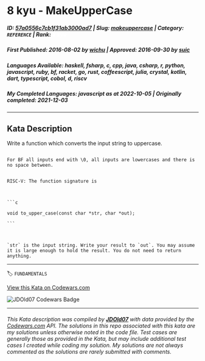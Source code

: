 # 8 kyu - MakeUpperCase

##### **ID**: [57a0556c7cb1f31ab3000ad7](https://www.codewars.com/kata/57a0556c7cb1f31ab3000ad7) | **Slug**: [makeuppercase](https://www.codewars.com/kata/57a0556c7cb1f31ab3000ad7) | **Category**: `REFERENCE` | **Rank**: <span style="color:white">8 kyu</span>

##### **First Published**: 2016-08-02 ***by*** [wichu](https://www.codewars.com/users/wichu) | **Approved**: 2016-09-30 ***by*** [suic](https://www.codewars.com/users/suic)

##### **Languages Available**: haskell, fsharp, c, cpp, java, csharp, r, python, javascript, ruby, bf, racket, go, rust, coffeescript, julia, crystal, kotlin, dart, typescript, cobol, d, riscv

##### **My Completed Languages**: javascript ***as at*** 2022-10-05 | **Originally completed**: 2021-12-03

---

## Kata Description


Write a function which converts the input string to uppercase.



~~~if:bf

For BF all inputs end with \0, all inputs are lowercases and there is no space between.

~~~



~~~if:riscv

RISC-V: The function signature is



```c

void to_upper_case(const char *str, char *out);

```



`str` is the input string. Write your result to `out`. You may assume it is large enough to hold the result. You do not need to return anything.

~~~

---


🏷 `FUNDAMENTALS`


[View this Kata on Codewars.com](https://www.codewars.com/kata/57a0556c7cb1f31ab3000ad7)

![](https://www.codewars.com/users/jdold07/badges/large "JDOld07 Codewars Badge")

---

###### *This Kata description was compiled by [**JDOld07**](https://tpstech.dev) with data provided by the [Codewars.com](https://www.codewars.com) API.  The solutions in this repo associated with this kata are my solutions unless otherwise noted in the code file.  Test cases are generally those as provided in the Kata, but may include additional test cases I created while coding my solution.  My solutions are not always commented as the solutions are rarely submitted with comments.*
